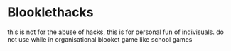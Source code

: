 # Blooklethacks
this is not for the abuse of hacks, this is for personal fun of indivisuals. 
do not use while in organisational blooket game like school games
